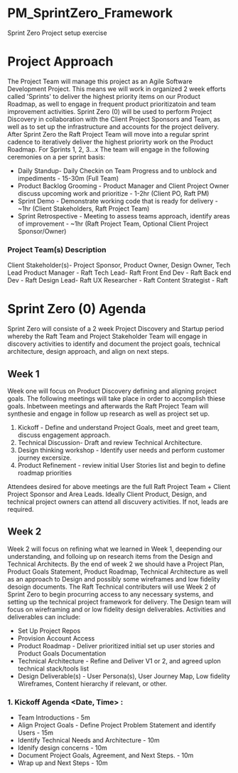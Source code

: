 # PM_SprintZero_Framework
Sprint Zero Project setup exercise

# Project Approach
The Project Team will manage this project as an Agile Software Development Project. This means we will work in organized 2 week efforts called 'Sprints' to deliver the highest priority items on our Product Roadmap, as well to engage in frequent product prioritizatoin and team improvement activities. Sprint Zero (0) will be used to perform Project Discovery in collaboration with the Client Project Sponsors and Team, as well as to set up the infrastructure and accounts for the project delivery. After Sprint Zero the Raft Project Team will move into a regular sprint cadence to iteratively deliver the highest priorirty work on the Product Roadmap. For Sprints 1, 2, 3...x The team will engage in the following ceremonies on a per sprint basis: 
* Daily Standup- Daily Checkin on Team Progress and to unblock and impediments - 15-30m (Full Team)
* Product Backlog Grooming - Product Manager and Client Project Owner discuss upcoming work and prioritize - 1-2hr (Client PO, Raft PM)
* Sprint Demo - Demonstrate working code that is ready for delivery - ~1hr (Client Stakeholders, Raft Project Team)
* Sprint Retrospective - Meeting to assess teams approach, identify areas of improvement - ~1hr (Raft Project Team, Optional Client Project Sponsor/Owner)

### Project Team(s) Description 
Client Stakeholder(s)- Project Sponsor, Product Owner, Design Owner, Tech Lead
Product Manager - Raft
Tech Lead- Raft
Front End Dev - Raft
Back end Dev - Raft
Design Lead- Raft
UX Researcher - Raft
Content Strategist - Raft 

# Sprint Zero (0) Agenda
Sprint Zero will consiste of a 2 week Project Discovery and Startup period whereby the Raft Team and Project Stakeholder Team will engage in discovery activities to identify and document the project goals, technical architecture, design approach, and align on next steps. 

## Week 1
Week one will focus on Product Discovery defining and aligning project goals. The following meetings will take place in order to accomplish thiese goals. Inbetween meetings and afterwards the Raft Project Team will synthesie and engage in follow up research as well as project set up.
1. Kickoff - Define and understand Project Goals, meet and greet team, discuss engagement approach.
2. Technical Discussion- Draft and review Technical Architecture. 
3. Design thinking workshop - Identify user needs and perform customer journey excersize.
4. Product Refinement - review initial User Stories list and begin to define roadmap priorities

Attendees desired for above meetings are the full Raft Project Team + Client Project Sponsor and Area Leads. Ideally Client Product, Design, and technical project owners can attend all discuvery activities. If not, leads are required. 

## Week 2
Week 2 will focus on refining what we learned in Week 1, deepending our understanding, and folloing up on research items from the Design and Technical Architects. By the end of week 2 we should have a Project Plan, Product Goals Statement, Product Roadmap, Technical Architecture as well as an approach to Design and possibly some wireframes and low fidelity desoign documents. The Raft Technical contributers will use Week 2 of Sprint Zero to begin procurring access to any necessary systems, and setting up the technical project framework for delivery. The Design team will focus on wireframing and or low fidelity design deliverables.
Activities and deliverables can include:
* Set Up Project Repos
* Provision Account Access
* Product Roadmap - Deliver prioritized initial set up user stories and Product Goals Documentation
* Technical Architecture - Refine and Deliver V1 or 2, and agreed uplon technical stack/tools list
* Design Deliverable(s) - User Persona(s), User Journey Map, Low fidelity Wireframes, Content hierarchy if relevant, or other.

### 1. Kickoff Agenda <Date, Time> : 
- Team Introductions - 5m 
- Align Project Goals - Define Project Problem Statement and identify Users - 15m
- Identify Technical Needs and Architecture - 10m
- Idenify design concerns - 10m
- Document Project Goals, Agreement, and Next Steps. - 10m
- Wrap up and Next Steps - 10m


